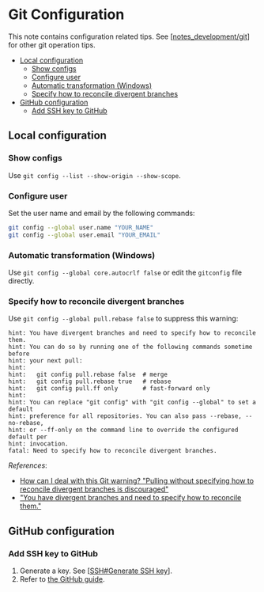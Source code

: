 # Git Configuration

This note contains configuration related tips. See [[notes_development/git]] for other git operation tips.

- [Local configuration](#local-configuration)
  - [Show configs](#show-configs)
  - [Configure user](#configure-user)
  - [Automatic transformation (Windows)](#automatic-transformation-windows)
  - [Specify how to reconcile divergent branches](#specify-how-to-reconcile-divergent-branches)
- [GitHub configuration](#github-configuration)
  - [Add SSH key to GitHub](#add-ssh-key-to-github)

## Local configuration

### Show configs

Use `git config --list --show-origin --show-scope`.

### Configure user

Set the user name and email by the following commands:

```bash
git config --global user.name "YOUR_NAME"
git config --global user.email "YOUR_EMAIL"
```

### Automatic transformation (Windows)

Use `git config --global core.autocrlf false` or edit the `gitconfig` file directly.

### Specify how to reconcile divergent branches

Use `git config --global pull.rebase false` to suppress this warning:

```log
hint: You have divergent branches and need to specify how to reconcile them.
hint: You can do so by running one of the following commands sometime before
hint: your next pull:
hint:
hint:   git config pull.rebase false  # merge
hint:   git config pull.rebase true   # rebase
hint:   git config pull.ff only       # fast-forward only
hint:
hint: You can replace "git config" with "git config --global" to set a default
hint: preference for all repositories. You can also pass --rebase, --no-rebase,
hint: or --ff-only on the command line to override the configured default per
hint: invocation.
fatal: Need to specify how to reconcile divergent branches.
```

*References*:

- [How can I deal with this Git warning? "Pulling without specifying how to reconcile divergent branches is discouraged"](https://stackoverflow.com/questions/62653114/how-can-i-deal-with-this-git-warning-pulling-without-specifying-how-to-reconci)
- ["You have divergent branches and need to specify how to reconcile them."](https://github.com/desktop/desktop/issues/14431#issuecomment-1106634672)

## GitHub configuration

### Add SSH key to GitHub

1. Generate a key. See [[SSH#Generate SSH key]].
2. Refer to [the GitHub guide](https://docs.github.com/en/authentication/connecting-to-github-with-ssh/adding-a-new-ssh-key-to-your-github-account).

[//begin]: # "Autogenerated link references for markdown compatibility"
[notes_development/git]: ../../notes_development/git.md "Git Tips"
[SSH#Generate SSH key]: remote/SSH.md "SSH Usage"
[//end]: # "Autogenerated link references"
